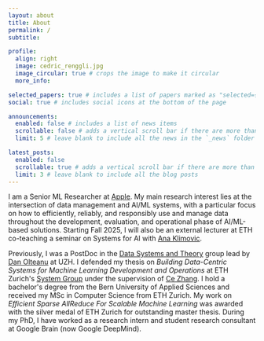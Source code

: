 ```yaml
---
layout: about
title: About
permalink: /
subtitle:

profile:
  align: right
  image: cedric_renggli.jpg
  image_circular: true # crops the image to make it circular
  more_info:

selected_papers: true # includes a list of papers marked as "selected={true}"
social: true # includes social icons at the bottom of the page

announcements:
  enabled: false # includes a list of news items
  scrollable: false # adds a vertical scroll bar if there are more than 3 news items
  limit: 5 # leave blank to include all the news in the `_news` folder

latest_posts:
  enabled: false
  scrollable: true # adds a vertical scroll bar if there are more than 3 new posts items
  limit: 3 # leave blank to include all the blog posts
---
```


I am a Senior ML Researcher at [Apple](https://www.apple.com). My main research interest lies at the intersection of data management and AI/ML systems, with a particular focus on how to efficiently, reliably, and responsibly use and manage data throughout the development, evaluation, and operational phase of AI/ML-based solutions. Starting Fall 2025, I will also be an external lecturer at ETH co-teaching a seminar on Systems for AI with [Ana Klimovic](https://anakli.inf.ethz.ch).

Previously, I was a PostDoc in the [Data Systems and Theory](https://www.ifi.uzh.ch/en/dast.html) group lead by [Dan Olteanu](https://www.ifi.uzh.ch/en/dast/people/Olteanu.html) at UZH. I defended my thesis on _Building Data-Centric Systems for Machine Learning Development and Operations_ at ETH Zurich's [System Group](https://systems.ethz.ch) under the supervision of [Ce Zhang](https://zhangce.github.io). I hold a bachelor's degree from the Bern University of Applied Sciences and received my MSc in Computer Science from ETH Zurich. My work on _Efficient Sparse AllReduce For Scalable Machine Learning_ was awarded with the silver medal of ETH Zurich for outstanding master thesis. During my PhD, I have worked as a research intern and student research consultant at Google Brain (now Google DeepMind).
